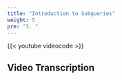 ```yaml
---
title: "Introduction to Subqueries"
weight: 5
pre: "1. "
---
```


{{< youtube videocode >}}

## Video Transcription

